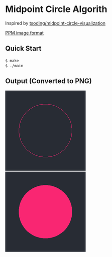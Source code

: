 # Midpoint Circle Algorith

Inspired by [tsoding/midpoint-circle-visualization](https://github.com/tsoding/midpoint-circle-visualization)

[PPM image format](https://en.wikipedia.org/wiki/Netpbm)

## Quick Start

```console
$ make
$ ./main
```
## Output (Converted to PNG)

![Circle](img/circle.png) ![Filled circle](img/filled_circle.png)


